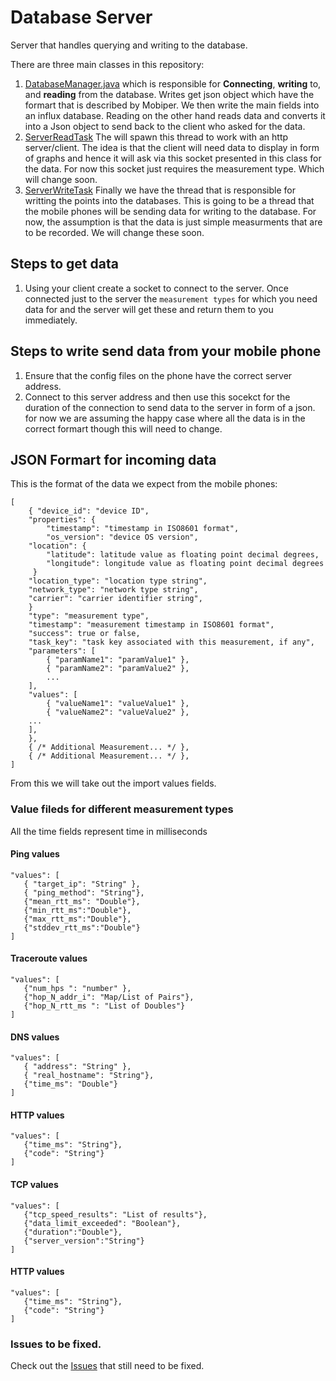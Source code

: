 # Database Server
Server that handles querying and writing to the database.

There are three main classes in this repository:

1. [DatabaseManager.java](src/main/java/database/DatabaseManager.java) which is responsible for <strong>Connecting</strong>, <strong>writing</strong> to, and <strong>reading</strong> from the database. Writes get json object which have the formart that is described by Mobiper. We then write the main fields into an influx database. Reading on the other hand reads data and converts it into a Json object to send back to the client who asked for the data.
1. [ServerReadTask](src/main/java/tasks/ServerReadTask.java) The will spawn this thread to work with an http server/client. The idea is that the client will need data to display in form of graphs and hence it will ask via this socket presented in this class for the data. For now this socket just requires the measurement type. Which will change soon.
1. [ServerWriteTask](src/main/java/tasks/ServerWriteTask.java) Finally we have the thread that is responsible for writting the points into the databases. This is going to be a thread that the mobile phones will be sending data for writing to the database. For now, the assumption is that the data is just simple measurments that are to be recorded. We will change these soon.


## Steps to get data
1. Using your client create a socket to connect to the server. Once connected just to the server the ```measurement types``` for which you need data for and the server will get these and return them to you immediately.


## Steps to write send data from your mobile phone
1. Ensure that the config files on the phone have the correct server address.
1. Connect to this server address and then use this socekct for the duration of the connection to send data to the server in form of a json. for now we are assuming the happy case where all the data is in the correct formart though this will need to change.


## JSON Formart for incoming data
This is the format of the data we expect from the mobile phones:
```
[
    { "device_id": "device ID",
    "properties": {
        "timestamp": "timestamp in ISO8601 format",
        "os_version": "device OS version",
    "location": {
        "latitude": latitude value as floating point decimal degrees,
        "longitude": longitude value as floating point decimal degrees
     }
    "location_type": "location type string",
    "network_type": "network type string",
    "carrier": "carrier identifier string",
    }
    "type": "measurement type",
    "timestamp": "measurement timestamp in ISO8601 format",
    "success": true or false,
    "task_key": "task key associated with this measurement, if any",
    "parameters": [
        { "paramName1": "paramValue1" },
        { "paramName2": "paramValue2" },
        ...
    ],
    "values": [
        { "valueName1": "valueValue1" },
        { "valueName2": "valueValue2" },
    ...
    ],
    },
    { /* Additional Measurement... */ },
    { /* Additional Measurement... */ },
]
```
From this we will take out the import values fields.

### Value fileds for different measurement types
All the time fields represent time in milliseconds
#### Ping values
 ```
"values": [
    { "target_ip": "String" },
    { "ping_method": "String"},
    {"mean_rtt_ms": "Double"},
    {"min_rtt_ms":"Double"},
    {"max_rtt_ms":"Double"},
    {"stddev_rtt_ms":"Double"}
]
  ```
 #### Traceroute values
 ```
 "values": [
    {"num_hps ": "number" },
    {"hop_N_addr_i": "Map/List of Pairs"},
    {"hop_N_rtt_ms ": "List of Doubles"}
]
```

 #### DNS values
 ```
 "values": [
    { "address": "String" },
    { "real_hostname": "String"},
    {"time_ms": "Double"}
]
```
 #### HTTP values
 ```
 "values": [
    {"time_ms": "String"},
    {"code": "String"}
]
```
 #### TCP values
 ```
 "values": [
    {"tcp_speed_results": "List of results"},
    {"data_limit_exceeded": "Boolean"},
    {"duration":"Double"},
    {"server_version":"String"}
]
```
 #### HTTP values
 ```
 "values": [
    {"time_ms": "String"},
    {"code": "String"}
]
```

### Issues to be fixed.
Check out the [Issues](https://github.com/Bugbustrs/Database_Server/issues) that still need to be fixed.
